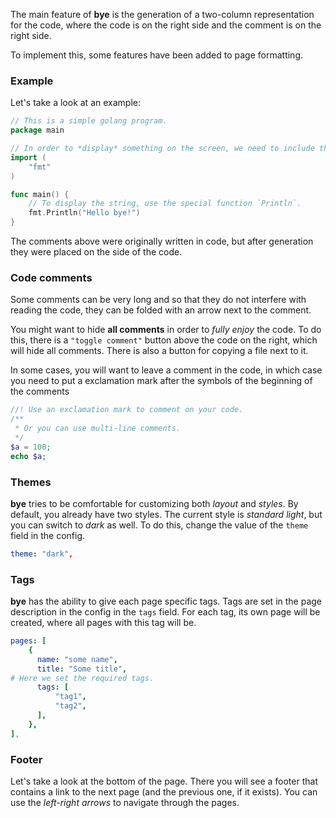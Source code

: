 The main feature of **bye** is the generation of a two-column representation for the code, where the code is on the
right side and the comment is on the right side.

To implement this, some features have been added to page formatting.

### Example

Let's take a look at an example:

```go (example.go)
// This is a simple golang program.
package main

// In order to *display* something on the screen, we need to include the `"fmt"` package.
import (
    "fmt"
)

func main() {
    // To display the string, use the special function `Println`.
    fmt.Println("Hello bye!")
}
```

The comments above were originally written in code, but after generation they were placed on the side of the code.

### Code comments

Some comments can be very long and so that they do not interfere with reading the code, they can be folded with an arrow
next to the comment.

You might want to hide **all comments** in order to *fully enjoy* the code. To do this, there is a `"toggle comment"`
button above the code on the right, which will hide all comments. There is also a button for copying a file next to it.

In some cases, you will want to leave a comment in the code, in which case you need to put a exclamation mark after the
symbols of the beginning of the comments

```php (example.php)
//! Use an exclamation mark to comment on your code.
/**
 * Or you can use multi-line comments.
 */
$a = 100;
echo $a;
```

### Themes

**bye** tries to be comfortable for customizing both *layout* and *styles*. By default, you already have two styles. The
current style is *standard light*, but you can switch to *dark* as well. To do this, change the value of the `theme`
field in the config.

```yaml (bye.yml)
theme: "dark",
```

### Tags

**bye** has the ability to give each page specific tags. Tags are set in the page description in the config in
the `tags` field. For each tag, its own page will be created, where all pages with this tag will be.

```yaml (bye.yml)
pages: [
    {
      name: "some name",
      title: "Some title",
# Here we set the required tags.
      tags: [
          "tag1",
          "tag2",
      ],
    },
],
```

### Footer

Let's take a look at the bottom of the page. There you will see a footer that contains a link to the next page (and the
previous one, if it exists). You can use the *left-right arrows* to navigate through the pages.